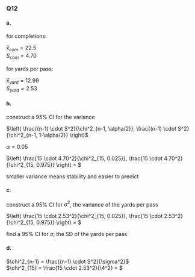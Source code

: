 ### Q12
#### a.

for completions:

$\bar{x}_{com} = 22.5$  
$S_{com} = 4.70$  

for yards per pass:

$\bar{x}_{yard} = 12.99$  
$S_{yard} = 2.53$  

#### b.

construct a 95% CI for the variance

$\left( \frac{(n-1) \cdot S^2}{\chi^2_{n-1, \alpha/2}}, \frac{(n-1) \cdot S^2}{\chi^2_{n-1, 1-\alpha/2}} \right)$  

$\alpha = 0.05$

$\left( \frac{15 \cdot 4.70^2}{\chi^2_{15, 0.025}}, \frac{15 \cdot 4.70^2}{\chi^2_{15, 0.975}} \right) = $  

smaller variance means stability and easier to predict

#### c.

construct a 95% CI for $\sigma^2$, the variance of the yards per pass  

$\left( \frac{15 \cdot 2.53^2}{\chi^2_{15, 0.025}}, \frac{15 \cdot 2.53^2}{\chi^2_{15, 0.975}} \right) = $  

find a 95% CI for $\sigma$, the SD of the yards per pass 

#### d.

$\chi^2_{n-1} = \frac{(n-1) \cdot S^2}{\sigma^2}$  
$\chi^2_{15} = \frac{15 \cdot 2.53^2}{\4^2} = $  

